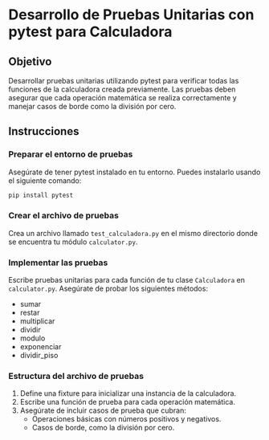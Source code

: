 # Desarrollo de Pruebas Unitarias con pytest para Calculadora

## Objetivo

Desarrollar pruebas unitarias utilizando pytest para verificar todas las funciones de la calculadora creada previamente. Las pruebas deben asegurar que cada operación matemática se realiza correctamente y manejar casos de borde como la división por cero.

## Instrucciones

### Preparar el entorno de pruebas

Asegúrate de tener pytest instalado en tu entorno. Puedes instalarlo usando el siguiente comando:

```bash
pip install pytest
```
### Crear el archivo de pruebas

Crea un archivo llamado `test_calculadora.py` en el mismo directorio donde se encuentra tu módulo `calculator.py`.

### Implementar las pruebas

Escribe pruebas unitarias para cada función de tu clase `Calculadora` en `calculator.py`. Asegúrate de probar los siguientes métodos:

- sumar
- restar
- multiplicar
- dividir
- modulo
- exponenciar
- dividir_piso

### Estructura del archivo de pruebas

1. Define una fixture para inicializar una instancia de la calculadora.
2. Escribe una función de prueba para cada operación matemática.
3. Asegúrate de incluir casos de prueba que cubran:
   - Operaciones básicas con números positivos y negativos.
   - Casos de borde, como la división por cero.
